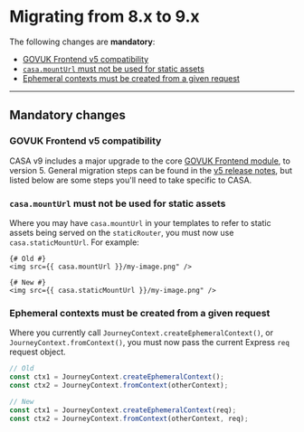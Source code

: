 # Migrating from 8.x to 9.x

The following changes are **mandatory**:

- [GOVUK Frontend v5 compatibility](#govuk-frontend-v5-compatibility)
- [`casa.mountUrl` must not be used for static assets](#casamounturl-must-not-be-used-for-static-assets)
- [Ephemeral contexts must be created from a given request](#ephemeral-contexts-must-be-created-from-a-given-request)

--------------------------------------------------------------------------------

## Mandatory changes

### GOVUK Frontend v5 compatibility

CASA v9 includes a major upgrade to the core [GOVUK Frontend module](https://github.com/alphagov/govuk-frontend), to version 5. General migration steps can be found in the [v5 release notes](https://github.com/alphagov/govuk-frontend/releases/tag/v5.0.0), but listed below are some steps you'll need to take specific to CASA.

### `casa.mountUrl` must not be used for static assets

Where you may have `casa.mountUrl` in your templates to refer to static assets being served on the `staticRouter`, you must now use `casa.staticMountUrl`. For example:

```jinja
{# Old #}
<img src={{ casa.mountUrl }}/my-image.png" />

{# New #}
<img src={{ casa.staticMountUrl }}/my-image.png" />
```

### Ephemeral contexts must be created from a given request

Where you currently call `JourneyContext.createEphemeralContext()`, or `JourneyContext.fromContext()`, you must now pass the current Express `req` request object.

```js
// Old
const ctx1 = JourneyContext.createEphemeralContext();
const ctx2 = JourneyContext.fromContext(otherContext);

// New
const ctx1 = JourneyContext.createEphemeralContext(req);
const ctx2 = JourneyContext.fromContext(otherContext, req);
```
